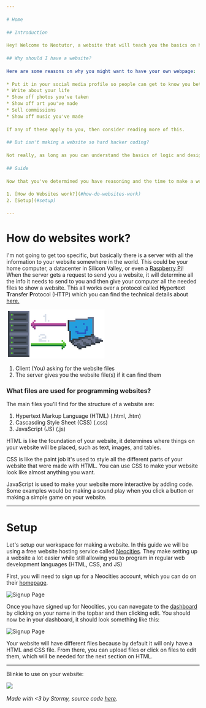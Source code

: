 ```yaml
---

# Home

## Introduction

Hey! Welcome to Neotutor, a website that will teach you the basics on how to make your very own personal website! This guide will have everything you will need, from nothing to a beautiful creation of your own. As social media continues to get worse and worse, I felt like this would be a good thing to write up.

## Why should I have a website?

Here are some reasons on why you might want to have your own webpage:

* Put it in your social media profile so people can get to know you better
* Write about your life
* Show off photos you've taken
* Show off art you've made
* Sell commissions
* Show off music you've made

If any of these apply to you, then consider reading more of this.

## But isn't making a website so hard hacker coding?

Not really, as long as you can understand the basics of logic and design, you should be fine. Anyone can make a website with a bit of effort and help from a guide or the broader internet!

## Guide

Now that you've determined you have reasoning and the time to make a website, let's get started!

1. [How do Websites work?](#how-do-websites-work)
2. [Setup](#setup)

---
```


# How do websites work?

I'm not going to get too specific, but basically there is a server with all the information to your website somewhere in the world. This could be your home computer, a datacenter in Silicon Valley, or even a [Raspberry Pi](https://en.wikipedia.org/wiki/Raspberry_Pi)! When the server gets a request to send you a website, it will determine all the info it needs to send to you and then give your computer all the needed files to show a website. This all works over a protocol called **H**yper**t**ext **T**ransfer **P**rotocol (HTTP) which you can find the technical details about [here.](https://en.wikipedia.org/wiki/HTTP)

![Request Example](assets/images/request.png)

1. Client (You) asking for the website files
2. The server gives you the website file(s) if it can find them

### What files are used for programming websites?

The main files you'll find for the structure of a website are:

1. Hypertext Markup Language (HTML) (.html, .htm)
2. Cascasding Style Sheet (CSS) (.css)
3. JavaScript (JS) (.js)

HTML is like the foundation of your website, it determines where things on your website will be placed, such as text, images, and tables.

CSS is like the paint job it's used to style all the different parts of your website that were made with HTML. You can use CSS to make your website look like almost anything you want.

JavaScript is used to make your website more interactive by adding code. Some examples would be making a sound play when you click a button or making a simple game on your website.

---

# Setup

Let's setup our workspace for making a website. In this guide we will be using a free website hosting service called [Neocities](https://neocities.org). They make setting up a website a lot easier while still allowing you to program in regular web development languages (HTML, CSS, and JS)

First, you will need to sign up for a Neocities account, which you can do on their [homepage](https://neocities.org).

![Signup Page](assets/images/signup.png)

Once you have signed up for Neocities, you can navegate to the [dashboard](https://neocities.org/dashboard) by clicking on your name in the topbar and then clicking edit. You should now be in your dashboard, it should look something like this:

![Signup Page](assets/images/dashboard.png)

Your website will have different files because by default it will only have a HTML and CSS file. From there, you can upload files or click on files to edit them, which will be needed for the next section on HTML.

---

Blinkie to use on your website:

<img src="assets/images/blinkie.png" class="icon">

*Made with <3 by Stormy, source code [here](https://github.com/0hStormy/neotutor).*
